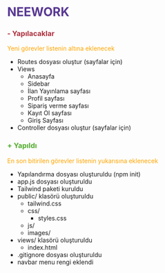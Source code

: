 # <span style="color:#583893">NEEWORK</span>

### <span style="color:#AC2F3C"> - Yapılacaklar </span>

<span style="color:orange"> Yeni görevler listenin altına eklenecek </span>

- Routes dosyası oluştur (sayfalar için)
- Views
  - Anasayfa
  - Sidebar
  - İlan Yayınlama sayfası
  - Profil sayfası
  - Sipariş verme sayfası
  - Kayıt Ol sayfası
  - Giriş Sayfası
- Controller dosyası oluştur (sayfalar için)

### <span style="color:#53AC2F"> + Yapıldı</span>

<span style="color:orange"> En son bitirilen görevler listenin yukarısına eklenecek </span>

- Yapılandırma dosyası oluşturuldu (npm init)
- app.js dosyası oluşturuldu
- Tailwind paketi kuruldu
- public/ klasörü oluşturuldu
  - tailwind.css
  - css/
    - styles.css
  - js/
  - images/
- views/ klasörü oluşturuldu
  - index.html
- .gitignore dosyası oluşturuldu
- navbar menu rengi eklendi
